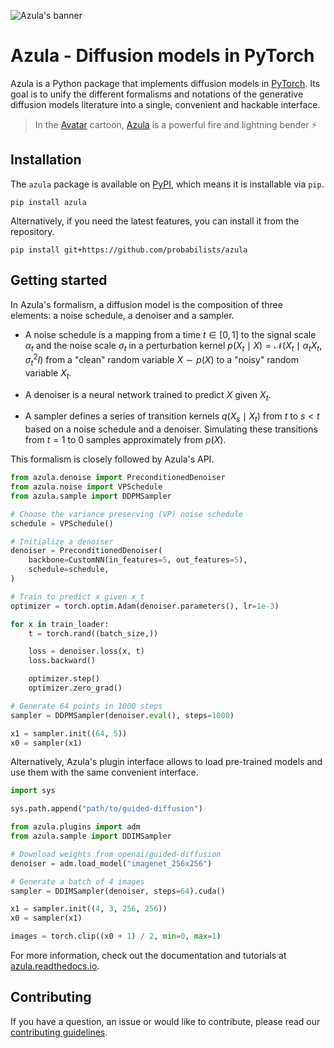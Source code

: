 ![Azula's banner](https://raw.githubusercontent.com/probabilists/azula/master/docs/images/banner.svg)

# Azula - Diffusion models in PyTorch

Azula is a Python package that implements diffusion models in [PyTorch](https://pytorch.org). Its goal is to unify the different formalisms and notations of the generative diffusion models literature into a single, convenient and hackable interface.

> In the [Avatar](https://wikipedia.org/wiki/Avatar:_The_Last_Airbender) cartoon, [Azula](https://wikipedia.org/wiki/Azula) is a powerful fire and lightning bender ⚡️

## Installation

The `azula` package is available on [PyPI](https://pypi.org/project/azula), which means it is installable via `pip`.

```
pip install azula
```

Alternatively, if you need the latest features, you can install it from the repository.

```
pip install git+https://github.com/probabilists/azula
```

## Getting started

In Azula's formalism, a diffusion model is the composition of three elements: a noise schedule, a denoiser and a sampler.

* A noise schedule is a mapping from a time $t \in [0, 1]$ to the signal scale $\alpha_t$ and the noise scale $\sigma_t$ in a perturbation kernel $p(X_t \mid X) = \mathcal{N}(X_t \mid \alpha_t X_t, \sigma_t^2 I)$ from a "clean" random variable $X \sim p(X)$ to a "noisy" random variable $X_t$.

* A denoiser is a neural network trained to predict $X$ given $X_t$.

* A sampler defines a series of transition kernels $q(X_s \mid X_t)$ from $t$ to $s < t$ based on a noise schedule and a denoiser. Simulating these transitions from $t = 1$ to $0$ samples approximately from $p(X)$.

This formalism is closely followed by Azula's API.

```python
from azula.denoise import PreconditionedDenoiser
from azula.noise import VPSchedule
from azula.sample import DDPMSampler

# Choose the variance preserving (VP) noise schedule
schedule = VPSchedule()

# Initialize a denoiser
denoiser = PreconditionedDenoiser(
    backbone=CustomNN(in_features=5, out_features=5),
    schedule=schedule,
)

# Train to predict x given x_t
optimizer = torch.optim.Adam(denoiser.parameters(), lr=1e-3)

for x in train_loader:
    t = torch.rand((batch_size,))

    loss = denoiser.loss(x, t)
    loss.backward()

    optimizer.step()
    optimizer.zero_grad()

# Generate 64 points in 1000 steps
sampler = DDPMSampler(denoiser.eval(), steps=1000)

x1 = sampler.init((64, 5))
x0 = sampler(x1)
```

Alternatively, Azula's plugin interface allows to load pre-trained models and use them with the same convenient interface.

```python
import sys

sys.path.append("path/to/guided-diffusion")

from azula.plugins import adm
from azula.sample import DDIMSampler

# Download weights from openai/guided-diffusion
denoiser = adm.load_model("imagenet_256x256")

# Generate a batch of 4 images
sampler = DDIMSampler(denoiser, steps=64).cuda()

x1 = sampler.init((4, 3, 256, 256))
x0 = sampler(x1)

images = torch.clip((x0 + 1) / 2, min=0, max=1)
```

For more information, check out the documentation and tutorials at [azula.readthedocs.io](https://azula.readthedocs.io).

## Contributing

If you have a question, an issue or would like to contribute, please read our [contributing guidelines](https://github.com/probabilists/azula/blob/master/CONTRIBUTING.md).
